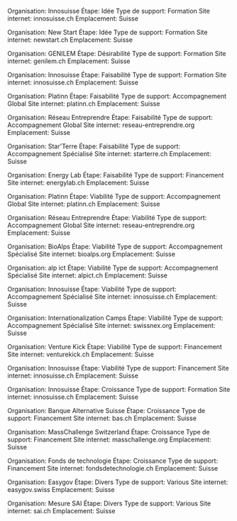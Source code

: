 Organisation: Innosuisse
Étape: Idée
Type de support: Formation
Site internet: innosuisse.ch
Emplacement: Suisse

Organisation: New Start
Étape: Idée
Type de support: Formation
Site internet: newstart.ch
Emplacement: Suisse

Organisation: GENILEM
Étape: Désirabilité
Type de support: Formation
Site internet: genilem.ch
Emplacement: Suisse

Organisation: Innosuisse
Étape: Faisabilité
Type de support: Formation
Site internet: innosuisse.ch
Emplacement: Suisse

Organisation: Platinn
Étape: Faisabilité
Type de support: Accompagnement Global
Site internet: platinn.ch
Emplacement: Suisse

Organisation: Réseau Entreprendre
Étape: Faisabilité
Type de support: Accompagnement Global
Site internet: reseau-entreprendre.org
Emplacement: Suisse

Organisation: Star'Terre
Étape: Faisabilité
Type de support: Accompagnement Spécialisé
Site internet: starterre.ch
Emplacement: Suisse

Organisation: Energy Lab
Étape: Faisabilité
Type de support: Financement
Site internet: energylab.ch
Emplacement: Suisse

Organisation: Platinn
Étape: Viabilité
Type de support: Accompagnement Global
Site internet: platinn.ch
Emplacement: Suisse

Organisation: Réseau Entreprendre
Étape: Viabilité
Type de support: Accompagnement Global
Site internet: reseau-entreprendre.org
Emplacement: Suisse

Organisation: BioAlps
Étape: Viabilité
Type de support: Accompagnement Spécialisé
Site internet: bioalps.org
Emplacement: Suisse

Organisation: alp ict
Étape: Viabilité
Type de support: Accompagnement Spécialisé
Site internet: alpict.ch
Emplacement: Suisse

Organisation: Innosuisse
Étape: Viabilité
Type de support: Accompagnement Spécialisé
Site internet: innosuisse.ch
Emplacement: Suisse

Organisation: Internationalization Camps
Étape: Viabilité
Type de support: Accompagnement Spécialisé
Site internet: swissnex.org
Emplacement: Suisse

Organisation: Venture Kick
Étape: Viabilité
Type de support: Financement
Site internet: venturekick.ch
Emplacement: Suisse

Organisation: Innosuisse
Étape: Viabilité
Type de support: Financement
Site internet: innosuisse.ch
Emplacement: Suisse

Organisation: Innosuisse
Étape: Croissance
Type de support: Formation
Site internet: innosuisse.ch
Emplacement: Suisse

Organisation: Banque Alternative Suisse
Étape: Croissance
Type de support: Financement
Site internet: bas.ch
Emplacement: Suisse

Organisation: MassChallenge Switzerland
Étape: Croissance
Type de support: Financement
Site internet: masschallenge.org
Emplacement: Suisse

Organisation: Fonds de technologie
Étape: Croissance
Type de support: Financement
Site internet: fondsdetechnologie.ch
Emplacement: Suisse

Organisation: Easygov
Étape: Divers
Type de support: Various
Site internet: easygov.swiss
Emplacement: Suisse

Organisation: Mesure SAI
Étape: Divers
Type de support: Various
Site internet: sai.ch
Emplacement: Suisse